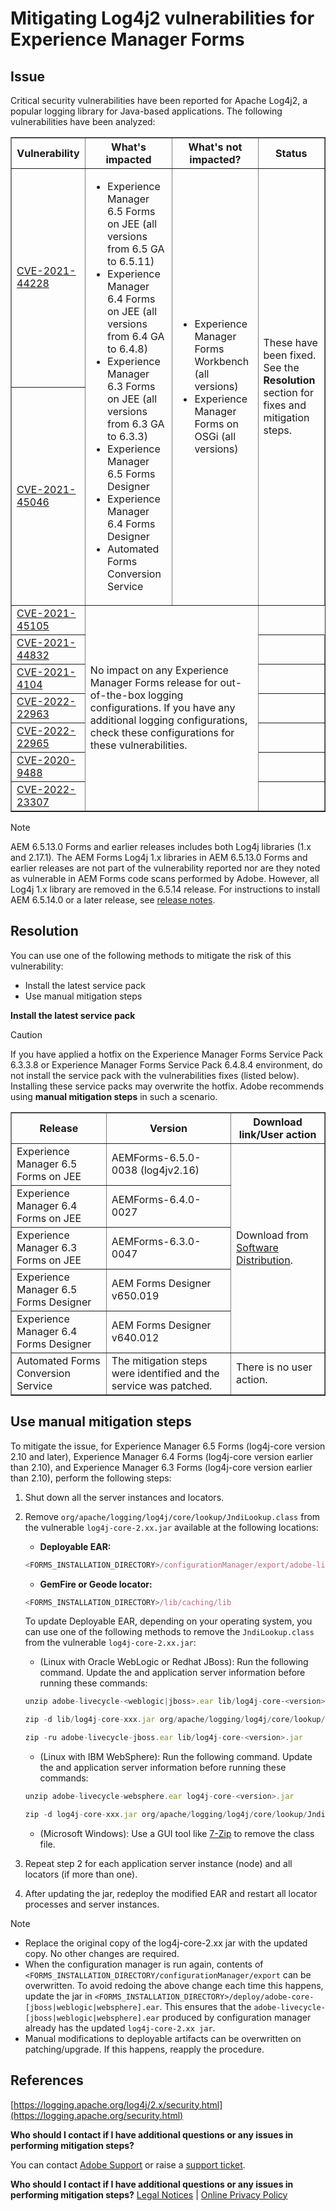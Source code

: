 
# Mitigating Log4j2 vulnerabilities for Experience Manager Forms

## Issue

Critical security vulnerabilities have been reported for Apache Log4j2, a popular logging library for Java-based applications. The following vulnerabilities have been analyzed:

<table border="1">
  <tr>
    <th>Vulnerability</th>
    <th>What's impacted</th>
    <th>What's not impacted?</th>
    <th>Status</th>
  </tr>
  <tr>
    <td><a href="https://cve.mitre.org/cgi-bin/cvename.cgi?name=2021-44228">CVE-2021-44228</a></td>
    <td rowspan="2">
      <ul>
        <li>Experience Manager 6.5 Forms on JEE (all versions from 6.5 GA to 6.5.11)</li>
        <li>Experience Manager 6.4 Forms on JEE (all versions from 6.4 GA to 6.4.8)</li>
        <li>Experience Manager 6.3 Forms on JEE (all versions from 6.3 GA to 6.3.3)</li>
        <li>Experience Manager 6.5 Forms Designer</li>
        <li>Experience Manager 6.4 Forms Designer</li>
        <li>Automated Forms Conversion Service</li>
      </ul>
    </td>
    <td rowspan="2">
      <ul>
        <li>Experience Manager Forms Workbench (all versions)</li>
        <li>Experience Manager Forms on OSGi (all versions)</li>
      </ul>
    </td>
    <td rowspan="2">
      These have been fixed. See the <strong>Resolution</strong> section for fixes and mitigation steps.
    </td>
  </tr>
  <tr>
    <td><a href="https://cve.mitre.org/cgi-bin/cvename.cgi?name=2021-45046">CVE-2021-45046</a></td>
  </tr>
  <tr>
    <td><a href="https://cve.mitre.org/cgi-bin/cvename.cgi?name=CVE-2021-45105">CVE-2021-45105</a></td>
    <td rowspan="9" colspan="2">
      No impact on any Experience Manager Forms release for out-of-the-box logging configurations. If you have any additional logging configurations, check these configurations for these vulnerabilities.
    </td>
  </tr>
  <tr><td><a href="https://cve.mitre.org/cgi-bin/cvename.cgi?name=2021-44832">CVE-2021-44832</a></td><td></td></tr>
  <tr><td><a href="https://cve.mitre.org/cgi-bin/cvename.cgi?name=2021-4104">CVE-2021-4104</a></td><td></td></tr>
  <tr><td><a href="https://cve.mitre.org/cgi-bin/cvename.cgi?name=CVE-2022-22963">CVE-2022-22963</a></td><td></td></tr>
  <tr><td><a href="https://cve.mitre.org/cgi-bin/cvename.cgi?name=CVE-2022-22965">CVE-2022-22965</a></td><td></td></tr>
  <tr><td><a href="https://cve.mitre.org/cgi-bin/cvename.cgi?name=CVE-2020-9488">CVE-2020-9488</a></td><td></td></tr>
  <tr><td><a href="https://cve.mitre.org/cgi-bin/cvename.cgi?name=CVE-2022-23302">CVE-2022-23307</a></td><td></td></tr>
</table>

>[!NOTE]
> 
> AEM 6.5.13.0 Forms and earlier releases includes both Log4j libraries (1.x and 2.17.1). The AEM Forms Log4j 1.x libraries in AEM 6.5.13.0 Forms and earlier releases are not part of the vulnerability reported nor are they noted as vulnerable in AEM Forms code scans performed by Adobe. However, all Log4j 1.x library are removed in the 6.5.14 release. For instructions to install AEM 6.5.14.0 or a later release, see [release notes](https://experienceleague.adobe.com/en/docs/experience-manager-65/content/release-notes/release-notes).

## Resolution

You can use one of the following methods to mitigate the risk of this vulnerability:

* Install the latest service pack
* Use manual mitigation steps 

**Install the latest service pack**

>[!CAUTION]
> 
> If you have applied a hotfix on the Experience Manager Forms Service Pack 6.3.3.8 or Experience Manager Forms Service Pack 6.4.8.4 environment, do not install the service pack with the vulnerabilities fixes (listed below). Installing these service packs may overwrite the hotfix. Adobe recommends using **manual mitigation steps** in such a scenario.

<table border="1" cellpadding="8" cellspacing="0">
  <thead>
    <tr>
      <th>Release</th>
      <th>Version</th>
      <th>Download link/User action</th>
    </tr>
  </thead>
  <tbody>
    <tr>
      <td>Experience Manager 6.5 Forms on JEE</td>
      <td>AEMForms-6.5.0-0038 (log4jv2.16)</td>
      <td rowspan="5">Download from <a href="https://auth.services.adobe.com/en_US/index.html?callback=https%3A%2F%2Fims-na1.adobelogin.com%2Fims%2Fadobeid%2Fexc_app%2FAdobeID%2Ftoken%3Fredirect_uri%3Dhttps%253A%252F%252Fexperience.adobe.com%252F%2523old_hash%253Dold_hash%253D%252523%25252Fdownloads%2526from_ims%253Dtrue%253Fclient_id%253Dexc_app%2526api%253Dauthorize%2526scope%253Dab.manage%252Caccount_cluster.read%252Cadditional_info%252Cadditional_info.job_function%252Cadditional_info.projectedProductContext%252Cadditional_info.roles%252CAdobeID%252Cadobeio.appregistry.read%252Cadobeio_api%252Caudiencemanager_api%252Ccreative_cloud%252Cmps%252Copenid%252Corg.read%252Cpps.read%252Cread_organizations%252Cread_pc%252Cread_pc.acp%252Cread_pc.dma_tartan%252Csession%26state%3D%257B%2522jslibver%2522%253A%2522v2-v0.31.0-2-g1e8a8a8%2522%252C%2522nonce%2522%253A%25223811059492261787%2522%257D%26code_challenge_method%3Dplain%26use_ms_for_expiry%3Dtrue&client_id=exc_app&scope=ab.manage%2Caccount_cluster.read%2Cadditional_info%2Cadditional_info.job_function%2Cadditional_info.projectedProductContext%2Cadditional_info.roles%2CAdobeID%2Cadobeio.appregistry.read%2Cadobeio_api%2Caudiencemanager_api%2Ccreative_cloud%2Cmps%2Copenid%2Corg.read%2Cpps.read%2Cread_organizations%2Cread_pc%2Cread_pc.acp%2Cread_pc.dma_tartan%2Csession&state=%7B%22jslibver%22%3A%22v2-v0.31.0-2-g1e8a8a8%22%2C%22nonce%22%3A%223811059492261787%22%7D&relay=2cf36844-ac87-4b40-a6fe-9a06cd0a01b8&locale=en_US&flow_type=token&dctx_id=v%3A2%2Cs%2Cf%2Cb8e64530-b013-11ee-a6c1-e721bdec0171&idp_flow_type=login&response_type=token&profile_filter=%7B%22findFirst%22%3Atrue%2C+%22fallbackToAA%22%3Atrue%2C+%22preferForwardProfile%22%3Atrue%2C+%22searchEntireCluster%22%3Afalse%7D%3B+hasPC%28%22dma_tartan%22%29&code_challenge_method=plain&redirect_uri=https%3A%2F%2Fexperience.adobe.com%2F%23old_hash%3Dold_hash%3D%2523%252Fdownloads%26from_ims%3Dtrue%3Fclient_id%3Dexc_app%26api%3Dauthorize%26scope%3Dab.manage%2Caccount_cluster.read%2Cadditional_info%2Cadditional_info.job_function%2Cadditional_info.projectedProductContext%2Cadditional_info.roles%2CAdobeID%2Cadobeio.appregistry.read%2Cadobeio_api%2Caudiencemanager_api%2Ccreative_cloud%2Cmps%2Copenid%2Corg.read%2Cpps.read%2Cread_organizations%2Cread_pc%2Cread_pc.acp%2Cread_pc.dma_tartan%2Csession&use_ms_for_expiry=true#/">Software Distribution</a>.</td>
    </tr>
    <tr>
      <td>Experience Manager 6.4 Forms on JEE</td>
      <td>AEMForms-6.4.0-0027</td>
    </tr>
    <tr>
      <td>Experience Manager 6.3 Forms on JEE</td>
      <td>AEMForms-6.3.0-0047</td>
    </tr>
    <tr>
      <td>Experience Manager 6.5 Forms Designer</td>
      <td>AEM Forms Designer v650.019</td>
    </tr>
    <tr>
      <td>Experience Manager 6.4 Forms Designer</td>
      <td>AEM Forms Designer v640.012</td>
    </tr>
    <tr>
      <td>Automated Forms Conversion Service</td>
      <td>The mitigation steps were identified and the service was patched.</td>
      <td>There is no user action.</td>
    </tr>
  </tbody>
</table>

## Use manual mitigation steps

To mitigate the issue, for Experience Manager 6.5 Forms (log4j-core version 2.10 and later), Experience Manager 6.4 Forms (log4j-core version earlier than 2.10), and Experience Manager 6.3 Forms (log4j-core version earlier than 2.10), perform the following steps: 

1. Shut down all the server instances and locators.

1. Remove `org/apache/logging/log4j/core/lookup/JndiLookup.class` from the vulnerable `log4j-core-2.xx.jar` available at the following locations:

    * **Deployable EAR:** 

    ```javascript
    <FORMS_INSTALLATION_DIRECTORY>/configurationManager/export/adobe-livecycle-[jboss|weblogic|websphere].ear
    ```
    
    * **GemFire or Geode locator:** 

    ```javascript
    <FORMS_INSTALLATION_DIRECTORY>/lib/caching/lib
    ```

    To update Deployable EAR, depending on your operating system, you can use one of the following methods to remove the `JndiLookup.class` from the vulnerable `log4j-core-2.xx.jar`:

    * (Linux with Oracle WebLogic or Redhat JBoss): Run the following command. Update the <version> and application server information before running these commands:

    ```javascript
    unzip adobe-livecycle-<weblogic|jboss>.ear lib/log4j-core-<version>.jar
    ```

    ```javascript
    zip -d lib/log4j-core-xxx.jar org/apache/logging/log4j/core/lookup/JndiLookup.  class
    ```
  
    ```javascript
    zip -ru adobe-livecycle-jboss.ear lib/log4j-core-<version>.jar
    ```

    * (Linux with IBM WebSphere): Run the following command. Update the <version> and application server information before running these commands:

    ```javascript
    unzip adobe-livecycle-websphere.ear log4j-core-<version>.jar
    ```
 
    ```javascript
    zip -d log4j-core-xxx.jar org/apache/logging/log4j/core/lookup/JndiLookup.class
    ```
    
    * (Microsoft Windows): Use a GUI tool like [7-Zip](https://www.7-zip.org/) to remove the class file.  
1. Repeat step 2 for each application server instance (node) and all locators (if more than one). 

1. After updating the jar, redeploy the modified EAR and restart all locator processes and server instances.

>[!NOTE]
> 
> * Replace the original copy of the log4j-core-2.xx jar with the updated copy. No other changes are required.
> * When the configuration manager is run again, contents of `<FORMS_INSTALLATION_DIRECTORY/configurationManager/export` can be overwritten.   To avoid redoing the above change each time this happens, update the jar in `<FORMS_INSTALLATION_DIRECTORY>/deploy/adobe-core-[jboss|weblogic|websphere].ear`. This ensures that the `adobe-livecycle-[jboss|weblogic|websphere].ear` produced by configuration manager already has the updated `log4j-core-2.xx jar`.
> * Manual modifications to deployable artifacts can be overwritten on patching/upgrade. If this happens, reapply the procedure. 

## References

[https://logging.apache.org/log4j/2.x/security.html](https://logging.apache.org/security.html)

**Who should I contact if I have additional questions or any issues in performing mitigation steps?**

You can contact [Adobe Support](https://experienceleague.adobe.com/?lang=en&support-solution=Experience+Manager#support) or raise a [support ticket](https://experienceleague.adobe.com/en/docs/customer-one/using/home#submit-ticket).

**Who should I contact if I have additional questions or any issues in performing mitigation steps?**
[Legal Notices](https://helpx.adobe.com/legal/legal-notices.html)    |    [Online Privacy Policy](https://www.adobe.com/privacy.html)